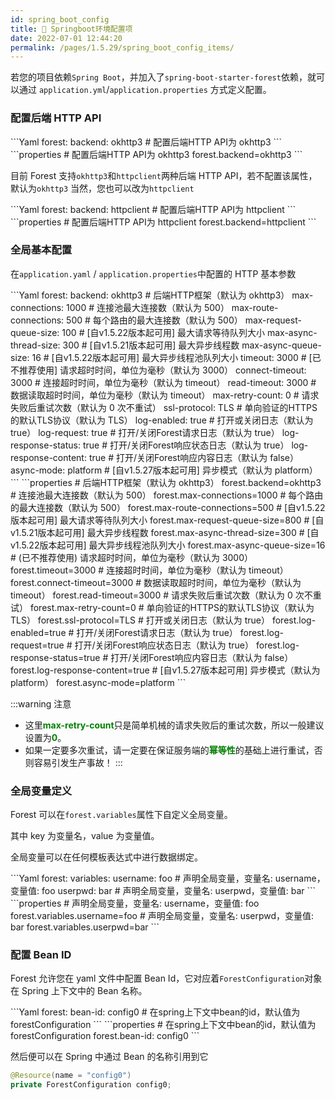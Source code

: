 ```yaml
---
id: spring_boot_config
title: 👜 Springboot环境配置项
date: 2022-07-01 12:44:20
permalink: /pages/1.5.29/spring_boot_config_items/
---
```


若您的项目依赖`Spring Boot`，并加入了`spring-boot-starter-forest`依赖，就可以通过 `application.yml`/`application.properties` 方式定义配置。

### 配置后端 HTTP API

<code-group>
  <code-block title="Yaml" active>
```Yaml
forest:
  backend: okhttp3 # 配置后端HTTP API为 okhttp3
```
  </code-block>

  <code-block title="Properties">
  ```properties
# 配置后端HTTP API为 okhttp3
forest.backend=okhttp3
  ```
  </code-block>
</code-group>


目前 Forest 支持`okhttp3`和`httpclient`两种后端 HTTP API，若不配置该属性，默认为`okhttp3`
当然，您也可以改为`httpclient`

<code-group>
  <code-block title="Yaml" active>
```Yaml
forest:
  backend: httpclient # 配置后端HTTP API为 httpclient
```
  </code-block>

  <code-block title="Properties">
  ```properties
# 配置后端HTTP API为 httpclient
forest.backend=httpclient
  ```
  </code-block>
</code-group>


### 全局基本配置

在`application.yaml` / `application.properties`中配置的 HTTP 基本参数

<code-group>
  <code-block title="Yaml" active>
```Yaml
forest:
  backend: okhttp3             # 后端HTTP框架（默认为 okhttp3）
  max-connections: 1000        # 连接池最大连接数（默认为 500）
  max-route-connections: 500   # 每个路由的最大连接数（默认为 500）
  max-request-queue-size: 100  # [自v1.5.22版本起可用] 最大请求等待队列大小
  max-async-thread-size: 300   # [自v1.5.21版本起可用] 最大异步线程数
  max-async-queue-size: 16     # [自v1.5.22版本起可用] 最大异步线程池队列大小
  timeout: 3000                # [已不推荐使用] 请求超时时间，单位为毫秒（默认为 3000）
  connect-timeout: 3000        # 连接超时时间，单位为毫秒（默认为 timeout）
  read-timeout: 3000           # 数据读取超时时间，单位为毫秒（默认为 timeout）
  max-retry-count: 0           # 请求失败后重试次数（默认为 0 次不重试）
  ssl-protocol: TLS            # 单向验证的HTTPS的默认TLS协议（默认为 TLS）
  log-enabled: true            # 打开或关闭日志（默认为 true）
  log-request: true            # 打开/关闭Forest请求日志（默认为 true）
  log-response-status: true    # 打开/关闭Forest响应状态日志（默认为 true）
  log-response-content: true   # 打开/关闭Forest响应内容日志（默认为 false）
  async-mode: platform         # [自v1.5.27版本起可用] 异步模式（默认为 platform）
```
  </code-block>

  <code-block title="Properties">
  ```properties
# 后端HTTP框架（默认为 okhttp3）
forest.backend=okhttp3
# 连接池最大连接数（默认为 500）
forest.max-connections=1000
# 每个路由的最大连接数（默认为 500）
forest.max-route-connections=500
# [自v1.5.22版本起可用] 最大请求等待队列大小
forest.max-request-queue-size=800
# [自v1.5.21版本起可用] 最大异步线程数
forest.max-async-thread-size=300
# [自v1.5.22版本起可用] 最大异步线程池队列大小
forest.max-async-queue-size=16
# (已不推荐使用) 请求超时时间，单位为毫秒（默认为 3000）
forest.timeout=3000
# 连接超时时间，单位为毫秒（默认为 timeout）
forest.connect-timeout=3000
# 数据读取超时时间，单位为毫秒（默认为 timeout）
forest.read-timeout=3000
# 请求失败后重试次数（默认为 0 次不重试）
forest.max-retry-count=0
# 单向验证的HTTPS的默认TLS协议（默认为 TLS）
forest.ssl-protocol=TLS
# 打开或关闭日志（默认为 true）
forest.log-enabled=true
# 打开/关闭Forest请求日志（默认为 true）
forest.log-request=true
# 打开/关闭Forest响应状态日志（默认为 true）
forest.log-response-status=true
# 打开/关闭Forest响应内容日志（默认为 false）
forest.log-response-content=true
# [自v1.5.27版本起可用] 异步模式（默认为 platform）
forest.async-mode=platform
  ```
  </code-block>
</code-group>


:::warning 注意
* 这里<font color="green"><b>max-retry-count</b></font>只是简单机械的请求失败后的重试次数，所以一般建议设置为<font color="green"><b>0</b></font>。
* 如果一定要多次重试，请一定要在保证服务端的<font color="green"><b>幂等性</b></font>的基础上进行重试，否则容易引发生产事故！
:::

### 全局变量定义

Forest 可以在`forest.variables`属性下自定义全局变量。

其中 key 为变量名，value 为变量值。

全局变量可以在任何模板表达式中进行数据绑定。

<code-group>
  <code-block title="Yaml" active>
```Yaml
forest:
  variables:
    username: foo      # 声明全局变量，变量名: username，变量值: foo
    userpwd: bar       # 声明全局变量，变量名: userpwd，变量值: bar
```
  </code-block>

  <code-block title="Properties">
  ```properties
# 声明全局变量，变量名: username，变量值: foo
forest.variables.username=foo
# 声明全局变量，变量名: userpwd，变量值: bar
forest.variables.userpwd=bar
  ```
  </code-block>
</code-group>


### 配置 Bean ID

Forest 允许您在 yaml 文件中配置 Bean Id，它对应着`ForestConfiguration`对象在 Spring 上下文中的 Bean 名称。

<code-group>
  <code-block title="Yaml" active>
```Yaml
forest:
  bean-id: config0 # 在spring上下文中bean的id，默认值为forestConfiguration
```
  </code-block>

  <code-block title="Properties">
  ```properties
# 在spring上下文中bean的id，默认值为forestConfiguration
forest.bean-id: config0
  ```
  </code-block>
</code-group>


然后便可以在 Spring 中通过 Bean 的名称引用到它

```java
@Resource(name = "config0")
private ForestConfiguration config0;
```

